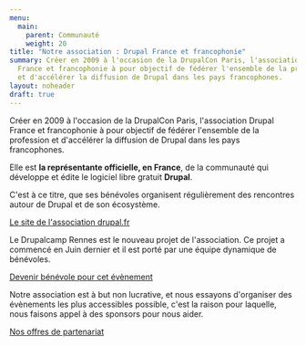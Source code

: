 ```yaml
---
menu:
  main:
    parent: Communauté
    weight: 20
title: "Notre association : Drupal France et francophonie"
summary: Créer en 2009 à l'occasion de la DrupalCon Paris, l'association Drupal
  France et francophonie à pour objectif de fédérer l'ensemble de la profession
  et d'accélérer la diffusion de Drupal dans les pays francophones.
layout: noheader
draft: true
---
```

Créer en 2009 à l'occasion de la DrupalCon Paris, l'association Drupal France et francophonie à pour objectif de fédérer l'ensemble de la profession et d'accélérer la diffusion de Drupal dans les pays francophones.

Elle est **la représentante officielle, en France**, de la communauté qui développe et édite le logiciel libre gratuit **Drupal**.

C'est à ce titre, que ses bénévoles organisent régulièrement des rencontres autour de Drupal et de son écosystème.

[Le site de l'association drupal.fr](https://www.drupal.fr/notre-association)

Le Drupalcamp Rennes est le nouveau projet de l'association. Ce projet a commencé en Juin dernier et il est porté par une équipe dynamique de bénévoles.

[Devenir bénévole pour cet évènement](/contact)

Notre association est à but non lucrative, et nous essayons d'organiser des évènements les plus accessibles possible, c'est la raison pour laquelle, nous faisons appel à des sponsors pour nous aider.

[Nos offres de partenariat](/sponsors/grille/)